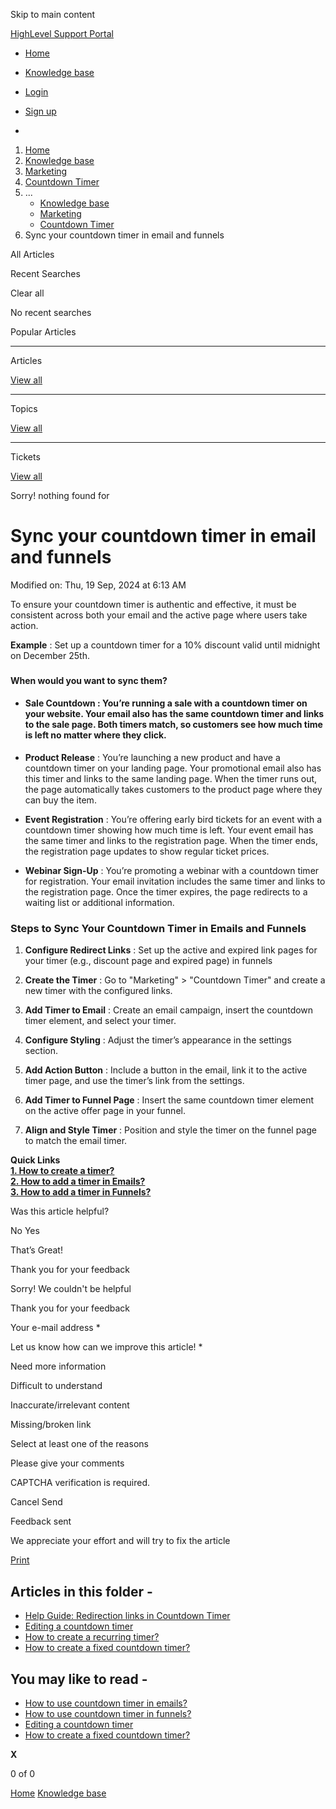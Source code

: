 Skip to main content

[ HighLevel Support Portal ](https://help.gohighlevel.com)

  * [ Home ](/support/home)
  * [ Knowledge base ](/support/solutions)

  * [Login](/support/login)
  * [Sign up](/support/signup)
  * 

  1. [Home](/support/home)
  2. [Knowledge base](/support/solutions)
  3. [Marketing](/support/solutions/48000449565)
  4. [Countdown Timer](/support/solutions/folders/155000000777)
  5. ... 
     * [Knowledge base](/support/solutions)
     * [Marketing](/support/solutions/48000449565)
     * [Countdown Timer](/support/solutions/folders/155000000777)
  6. Sync your countdown timer in email and funnels

All  Articles 

Recent Searches

Clear all

No recent searches

Popular Articles

* * *

Articles

[View all](/support/search/solutions)

* * *

Topics

[View all](/support/search/topics)

* * *

Tickets

[View all](/support/search/tickets)

Sorry! nothing found for   

# Sync your countdown timer in email and funnels

Modified on: Thu, 19 Sep, 2024 at 6:13 AM

To ensure your countdown timer is authentic and effective, it must be consistent across both your email and the active page where users take action.

**Example** : Set up a countdown timer for a 10% discount valid until midnight on December 25th.

###   
  
**When would you want to sync them?**

  * #### **Sale Countdown** : You’re running a sale with a countdown timer on your website. Your email also has the same countdown timer and links to the sale page. Both timers match, so customers see how much time is left no matter where they click.

  * **Product Release** : You’re launching a new product and have a countdown timer on your landing page. Your promotional email also has this timer and links to the same landing page. When the timer runs out, the page automatically takes customers to the product page where they can buy the item.

  * **Event Registration** : You’re offering early bird tickets for an event with a countdown timer showing how much time is left. Your event email has the same timer and links to the registration page. When the timer ends, the registration page updates to show regular ticket prices.

  * **Webinar Sign-Up** : You’re promoting a webinar with a countdown timer for registration. Your email invitation includes the same timer and links to the registration page. Once the timer expires, the page redirects to a waiting list or additional information.

### **Steps to Sync Your Countdown Timer in Emails and Funnels**

  1. **Configure Redirect Links** : Set up the active and expired link pages for your timer (e.g., discount page and expired page) in funnels

  2. **Create the Timer** : Go to "Marketing" > "Countdown Timer" and create a new timer with the configured links.

  3. **Add Timer to Email** : Create an email campaign, insert the countdown timer element, and select your timer.

  4. **Configure Styling** : Adjust the timer’s appearance in the settings section.

  5. **Add Action Button** : Include a button in the email, link it to the active timer page, and use the timer’s link from the settings.

  6. **Add Timer to Funnel Page** : Insert the same countdown timer element on the active offer page in your funnel.

  7. **Align and Style Timer** : Position and style the timer on the funnel page to match the email timer.  
  
**Quick Links**  
**[1\. How to create a timer?](https://help.gohighlevel.com/a/solutions/articles/155000003100?portalId=48000045315)**  
**[2\. How to add a timer in Emails?](https://help.gohighlevel.com/a/solutions/articles/155000003101?portalId=48000045315)**  
**[3\. How to add a timer in Funnels?](https://help.gohighlevel.com/a/solutions/articles/155000003122?portalId=48000045315)**

Was this article helpful?

No  Yes 

That’s Great!

Thank you for your feedback

Sorry! We couldn't be helpful

Thank you for your feedback

Your e-mail address *

Let us know how can we improve this article! *

Need more information 

Difficult to understand 

Inaccurate/irrelevant content 

Missing/broken link 

Select at least one of the reasons 

Please give your comments 

CAPTCHA verification is required. 

Cancel  Send 

Feedback sent

We appreciate your effort and will try to fix the article

[Print](javascript:print\(\))

## Articles in this folder -

  * [Help Guide: Redirection links in Countdown Timer](/support/solutions/articles/155000003532-help-guide-redirection-links-in-countdown-timer)
  * [Editing a countdown timer](/support/solutions/articles/155000003500-editing-a-countdown-timer)
  * [How to create a recurring timer?](/support/solutions/articles/155000003114-how-to-create-a-recurring-timer-)
  * [How to create a fixed countdown timer?](/support/solutions/articles/155000003113-how-to-create-a-fixed-countdown-timer-)

## You may like to read -

  * [How to use countdown timer in emails?](/support/solutions/articles/155000003101-how-to-use-countdown-timer-in-emails-)
  * [How to use countdown timer in funnels?](/support/solutions/articles/155000003122-how-to-use-countdown-timer-in-funnels-)
  * [Editing a countdown timer](/support/solutions/articles/155000003500-editing-a-countdown-timer)
  * [How to create a fixed countdown timer?](/support/solutions/articles/155000003113-how-to-create-a-fixed-countdown-timer-)

**X**

0 of 0 []()

[Home](/support/home) [Knowledge base](/support/solutions)
